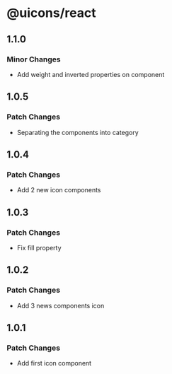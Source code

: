 # @uicons/react

## 1.1.0

### Minor Changes

- Add weight and inverted properties on component

## 1.0.5

### Patch Changes

- Separating the components into category

## 1.0.4

### Patch Changes

- Add 2 new icon components

## 1.0.3

### Patch Changes

- Fix fill property

## 1.0.2

### Patch Changes

- Add 3 news components icon

## 1.0.1

### Patch Changes

- Add first icon component
